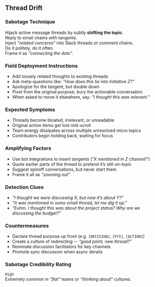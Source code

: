 ## Thread Drift

### Sabotage Technique
Hijack active message threads by subtly **shifting the topic**.  
Reply to email chains with tangents.  
Inject _“related concerns”_ into Slack threads or comment chains.  
Do it politely, do it often.  
Frame it as _“connecting the dots”._

### Field Deployment Instructions
- Add loosely related thoughts to existing threads
- Ask meta-questions like: *“How does this tie into Initiative Z?”*
- Apologize for the tangent, but double down
- Pivot from the original purpose, bury the actionable conversation
- When asked to move it elsewhere, say: *“I thought this was relevant.”*

### Expected Symptoms
- Threads become bloated, irrelevant, or unreadable
- Original action items get lost mid-scroll
- Team energy dissipates across multiple unresolved micro topics
- Contributors begin holding back, waiting for focus

### Amplifying Factors
- Use bot integrations to insert tangents (*"X mentioned in Z channel!"*)
- Quote earlier parts of the thread to pretend it’s still on-topic
- Suggest spinoff conversations, but never start them
- Frame it all as *“zooming out”*

### Detection Clues

- _“I thought we were discussing X, but now it’s about Y?”_
- _"It was mentioned in some email thread, let me dig it up."_
- _"Euhm. I thought this was about the project status? Why are we discussing the budget?"_

### Countermeasures
- Declare thread purpose up front (e.g. `[DECISION]`, `[FYI]`, `[ACTION]`)
- Create a culture of redirecting -- *“good point, new thread?”*
- Nominate discussion facilitators for key channels
- Promote sync discussion when async derails

### Sabotage Credibility Rating

`High`  
Extremely common in _"flat"_ teams or _“thinking aloud”_ cultures.
